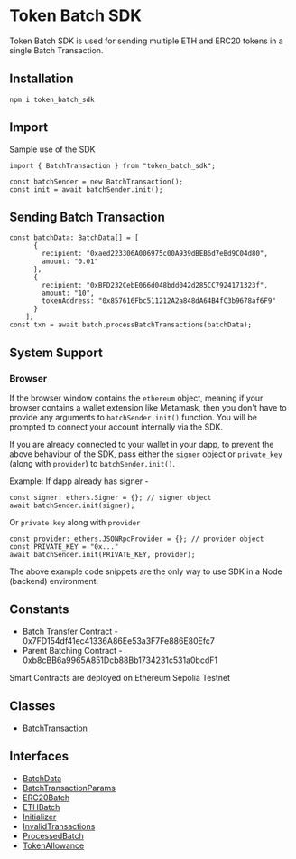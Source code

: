 # Token Batch SDK

Token Batch SDK is used for sending multiple ETH and ERC20 tokens in a single Batch Transaction.

## Installation
```
npm i token_batch_sdk
```

## Import
Sample use of the SDK

```
import { BatchTransaction } from "token_batch_sdk";

const batchSender = new BatchTransaction();
const init = await batchSender.init();
```

## Sending Batch Transaction
```
const batchData: BatchData[] = [
      {
        recipient: "0xaed223306A006975c00A939dBEB6d7eBd9C04d80",
        amount: "0.01"
      },
      {
        recipient: "0xBFD232CebE066d048bdd042d285CC7924171323f",
        amount: "10",
        tokenAddress: "0x857616Fbc511212A2a848dA64B4fC3b9678af6F9"
      }
    ];
const txn = await batch.processBatchTransactions(batchData);
```

## System Support

### Browser
If the browser window contains the `ethereum` object, meaning if your browser contains a wallet extension like Metamask, then you don't have to provide any arguments to `batchSender.init()` function.
You will be prompted to connect your account internally via the SDK.

If you are already connected to your wallet in your dapp, to prevent the above behaviour of the SDK, pass either the `signer` object or `private_key` (along with `provider`) to `batchSender.init()`.

Example: If dapp already has signer - 
```
const signer: ethers.Signer = {}; // signer object
await batchSender.init(signer);
```

Or `private key` along with `provider`
```
const provider: ethers.JSONRpcProvider = {}; // provider object
const PRIVATE_KEY = "0x..."
await batchSender.init(PRIVATE_KEY, provider);
```

The above example code snippets are the only way to use SDK in a Node (backend) environment.

## Constants
- Batch Transfer Contract - 0x7FD154df41ec41336A86Ee53a3F7Fe886E80Efc7
- Parent Batching Contract - 0xb8cBB6a9965A851Dcb88Bb1734231c531a0bcdF1

Smart Contracts are deployed on Ethereum Sepolia Testnet

## Classes

- [BatchTransaction](classes/BatchTransaction.md)

## Interfaces

- [BatchData](interfaces/BatchData.md)
- [BatchTransactionParams](interfaces/BatchTransactionParams.md)
- [ERC20Batch](interfaces/ERC20Batch.md)
- [ETHBatch](interfaces/ETHBatch.md)
- [Initializer](interfaces/Initializer.md)
- [InvalidTransactions](interfaces/InvalidTransactions.md)
- [ProcessedBatch](interfaces/ProcessedBatch.md)
- [TokenAllowance](interfaces/TokenAllowance.md)
